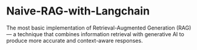 # Naive-RAG-with-Langchain
The most basic implementation of Retrieval-Augmented Generation (RAG) — a technique that combines information retrieval with generative AI to produce more accurate and context-aware responses.
